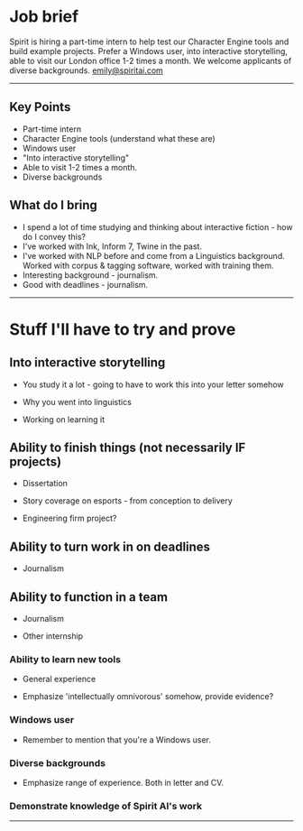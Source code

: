 # Job brief

Spirit is hiring a part-time intern to help test our Character Engine tools and build example projects. Prefer a Windows user, into interactive storytelling, able to visit our London office 1-2 times a month. We welcome applicants of diverse backgrounds. emily@spiritai.com

---


## Key Points
- Part-time intern
- Character Engine tools (understand what these are)
- Windows user
- "Into interactive storytelling"
- Able to visit 1-2 times a month.
- Diverse backgrounds

## What do I bring
- I spend a lot of time studying and thinking about interactive fiction - how do I convey this?
- I've worked with Ink, Inform 7, Twine in the past.
- I've worked with NLP before and come from a Linguistics background. Worked with corpus & tagging software, worked with training them.
- Interesting background - journalism.
- Good with deadlines - journalism.

---

# Stuff I'll have to try and prove

## Into interactive storytelling

- You study it a lot - going to have to work this into your letter somehow

- Why you went into linguistics

- Working on learning it

## Ability to finish things (not necessarily IF projects)

- Dissertation

- Story coverage on esports - from conception to delivery

- Engineering firm project?

## Ability to turn work in on deadlines

- Journalism

## Ability to function in a team

- Journalism

- Other internship

### Ability to learn new tools

- General experience

- Emphasize 'intellectually omnivorous' somehow, provide evidence?

### Windows user

- Remember to mention that you're a Windows user.

### Diverse backgrounds

- Emphasize range of experience. Both in letter and CV.

### Demonstrate knowledge of Spirit AI's work

---
